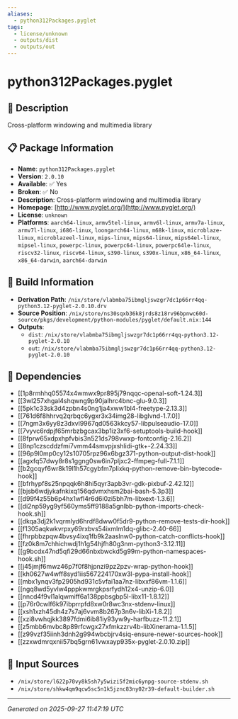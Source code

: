 ```yaml
---
aliases:
  - python312Packages.pyglet
tags:
  - license/unknown
  - outputs/dist
  - outputs/out
---
```


# python312Packages.pyglet

## 📝 Description

Cross-platform windowing and multimedia library

## 📋 Package Information

- **Name**: `python312Packages.pyglet`
- **Version**: `2.0.10`
- **Available**: ✅ Yes
- **Broken**: ✅ No
- **Description**: Cross-platform windowing and multimedia library
- **Homepage**: [http://www.pyglet.org/](http://www.pyglet.org/)
- **License**: `unknown`
- **Platforms**: `aarch64-linux`, `armv5tel-linux`, `armv6l-linux`, `armv7a-linux`, `armv7l-linux`, `i686-linux`, `loongarch64-linux`, `m68k-linux`, `microblaze-linux`, `microblazeel-linux`, `mips-linux`, `mips64-linux`, `mips64el-linux`, `mipsel-linux`, `powerpc-linux`, `powerpc64-linux`, `powerpc64le-linux`, `riscv32-linux`, `riscv64-linux`, `s390-linux`, `s390x-linux`, `x86_64-linux`, `x86_64-darwin`, `aarch64-darwin`

## 🔧 Build Information

- **Derivation Path**: `/nix/store/vlabmba75ibmgljswzgr7dc1p66rr4qq-python3.12-pyglet-2.0.10.drv`
- **Source Position**: `/nix/store/ns30sqxb36k8jrds8z18rv96bpnwc60d-source/pkgs/development/python-modules/pyglet/default.nix:144`
- **Outputs**:
  - `dist`:  `/nix/store/vlabmba75ibmgljswzgr7dc1p66rr4qq-python3.12-pyglet-2.0.10`
  - `out`:  `/nix/store/vlabmba75ibmgljswzgr7dc1p66rr4qq-python3.12-pyglet-2.0.10`

## 🔗 Dependencies

- [[1p8rmhhq05574x4wmwx9pr895j79nqqc-openal-soft-1.24.3]]
- [[3wl257xhgal4shqwng9p90jalhrc4bnc-glu-9.0.3]]
- [[5pk1c33sk3d4zpbn4s0ng1ja4xww1bl4-freetype-2.13.3]]
- [[761d6f8hhrvq2qrbqc6ygxr3x34img28-libglvnd-1.7.0]]
- [[7ngm3x6yy8z3dxvl9967qd0563kkcy57-libpulseaudio-17.0]]
- [[7vyvc6rdpjf65mrbzbgcax3bp1iz3xf6-setuptools-build-hook]]
- [[8fprw65xdpxhpfvbis3n521ds798vwxp-fontconfig-2.16.2]]
- [[8np1czscddzfmi7vmm44smvpjxshlidi-gtk+-2.24.33]]
- [[96p9l0mp0cy12s10705rpz96x6bgz371-python-output-dist-hook]]
- [[agxfq57dwy8r8s1ggng0sw6in7pljxc2-ffmpeg-full-7.1.1]]
- [[b2gcqyf6wr8k19l1h57cgybfm7plixkq-python-remove-bin-bytecode-hook]]
- [[bfrhypf8s25npqqk6h8hi5qyr3apb3vr-gdk-pixbuf-2.42.12]]
- [[bjsb6wdjykafnkixq156qdvmxhsm2bai-bash-5.3p3]]
- [[d99f4z55b6p4hx1wfl4r6d6i0zi5bh7m-libxext-1.3.6]]
- [[di2np59yg9yf560yms5ff9188a5gnlbb-python-imports-check-hook.sh]]
- [[dkqa3dj2k1vqrmlyd6hrdf8dww0f5dr9-python-remove-tests-dir-hook]]
- [[f1305aqkwkvrpxy69rxbvs54ixmlm1dq-glibc-2.40-66]]
- [[fhrpbbzpqw4bvsy4ixq1fb9k2aaslnw0-python-catch-conflicts-hook]]
- [[fz0k8m7chhichwdj1h1g54hjfh80g3nm-python3-3.12.11]]
- [[g9bcdx47nd5qfi29d66nbxbwckd5g99m-python-namespaces-hook.sh]]
- [[j45jmjf6mwz46p7f0f8hjpnzi9pz2pzv-wrap-python-hook]]
- [[kh0627w4wff8syd1iis567224170xw3l-pypa-install-hook]]
- [[mbx1ynqv3fp2905hd931c5vfai1aa7nz-libxxf86vm-1.1.6]]
- [[ngq8wd5yvlw4pppkwmrgkpsrfydh12x4-unzip-6.0]]
- [[nncd4f9vl1alqwmiff6a138ppbsgbp5l-libx11-1.8.12]]
- [[p76r0cwlf6k97ibprrpfd8xw0r8wc3nx-stdenv-linux]]
- [[xsh1xzh45dh4z7s7aj6vvm8b267p3n6v-libXi-1.8.2]]
- [[xzi8vwhqjkk3897fdmi6ib81iy93yw9y-harfbuzz-11.2.1]]
- [[z5mbb6mvbc8p89rfcwgx27xfmkzzrv4b-libXinerama-1.1.5]]
- [[z99vzf35iinh3dnh2g994wbcbjrv4siq-ensure-newer-sources-hook]]
- [[zzxwdmrqxnii57bq5grn61vwxayp935x-pyglet-2.0.10.zip]]

## 📁 Input Sources

- `/nix/store/l622p70vy8k5sh7y5wizi5f2mic6ynpg-source-stdenv.sh`
- `/nix/store/shkw4qm9qcw5sc5n1k5jznc83ny02r39-default-builder.sh`

---
*Generated on 2025-09-27 11:47:19 UTC*
